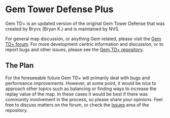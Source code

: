 # Gem Tower Defense Plus

Gem TD+ is an updated version of the original Gem Tower Defense that was
created by Bryvx (Bryan K.) and is maintained by NVS.

For general map discussion, or anything Gem related, please visit the [Gem TD+
forum].  For more development centric information and discussion, or to report
bugs and other issues, please see the [Gem TD+ repository].

## The Plan

For the foreseeable future Gem TD+ will primarily deal with bugs and
performance improvements.  However, at some point, it would be nice to
approach other topics such as balancing or finding ways to increase the replay
value of the map.  In these cases it would be best if there was community
involvement in the process, so please share your opinions.  Feel free to
discuss matters on the forum, or check the [Issues] area of the repository.

[Gem TD+ forum]: https://entgaming.net/forum/viewforum.php?f=246
[Gem TD+ repository]: https://github.com/nvs/gem
[Issues]: https://github.com/nvs/gem/issues
